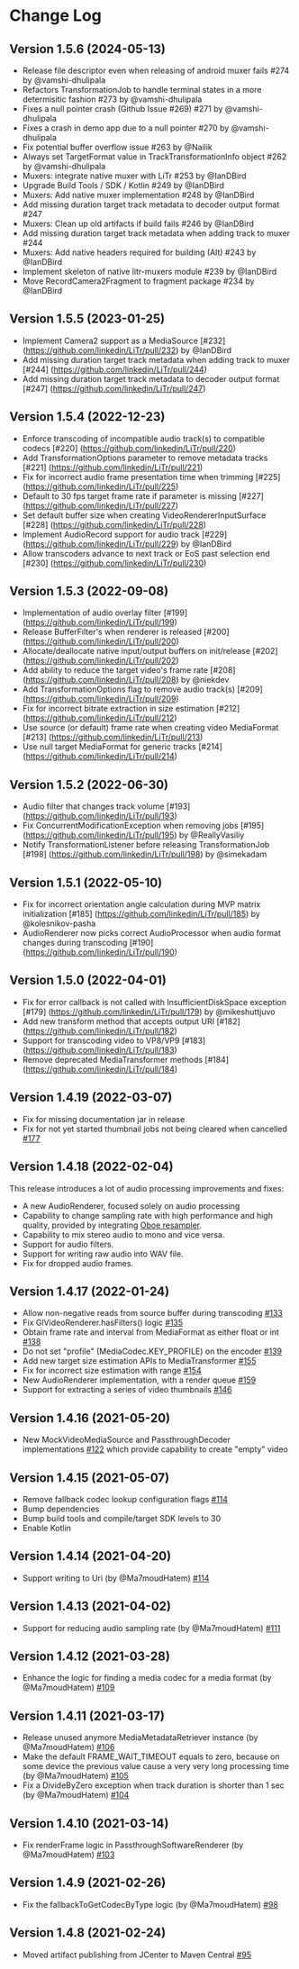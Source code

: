 # Change Log

## Version 1.5.6 (2024-05-13)

- Release file descriptor even when releasing of android muxer fails #274 by @vamshi-dhulipala
- Refactors TransformationJob to handle terminal states in a more determisitic fashion #273 by @vamshi-dhulipala
- Fixes a null pointer crash (Github Issue #269) #271 by @vamshi-dhulipala
- Fixes a crash in demo app due to a null pointer #270 by @vamshi-dhulipala
- Fix potential buffer overflow issue #263 by @Nailik
- Always set TargetFormat value in TrackTransformationInfo object #262 by @vamshi-dhulipala
- Muxers: integrate native muxer with LiTr #253 by @IanDBird
- Upgrade Build Tools / SDK / Kotlin #249 by @IanDBird
- Muxers: Add native muxer implementation #248 by @IanDBird
- Add missing duration target track metadata to decoder output format #247
- Muxers: Clean up old artifacts if build fails #246 by @IanDBird
- Add missing duration target track metadata when adding track to muxer #244
- Muxers: Add native headers required for building (Alt) #243 by @IanDBird
- Implement skeleton of native litr-muxers module #239 by @IanDBird
- Move RecordCamera2Fragment to fragment package #234 by @IanDBird

## Version 1.5.5 (2023-01-25)

- Implement Camera2 support as a MediaSource [#232] (https://github.com/linkedin/LiTr/pull/232) by @IanDBird
- Add missing duration target track metadata when adding track to muxer [#244] (https://github.com/linkedin/LiTr/pull/244)
- Add missing duration target track metadata to decoder output format [#247] (https://github.com/linkedin/LiTr/pull/247)

## Version 1.5.4 (2022-12-23)

- Enforce transcoding of incompatible audio track(s) to compatible codecs [#220] (https://github.com/linkedin/LiTr/pull/220)
- Add TransformationOptions parameter to remove metadata tracks [#221] (https://github.com/linkedin/LiTr/pull/221)
- Fix for incorrect audio frame presentation time when trimming [#225] (https://github.com/linkedin/LiTr/pull/225)
- Default to 30 fps target frame rate if parameter is missing [#227] (https://github.com/linkedin/LiTr/pull/227)
- Set default buffer size when creating VideoRendererInputSurface [#228] (https://github.com/linkedin/LiTr/pull/228)
- Implement AudioRecord support for audio track [#229] (https://github.com/linkedin/LiTr/pull/229) by @IanDBird
- Allow transcoders advance to next track or EoS past selection end [#230] (https://github.com/linkedin/LiTr/pull/230)

## Version 1.5.3 (2022-09-08)

- Implementation of audio overlay filter [#199] (https://github.com/linkedin/LiTr/pull/199)
- Release BufferFilter's when renderer is released [#200] (https://github.com/linkedin/LiTr/pull/200)
- Allocate/deallocate native input/output buffers on init/release [#202] (https://github.com/linkedin/LiTr/pull/202)
- Add ability to reduce the target video's frame rate [#208] (https://github.com/linkedin/LiTr/pull/208) by @niekdev
- Add TransformationOptions flag to remove audio track(s) [#209] (https://github.com/linkedin/LiTr/pull/209)
- Fix for incorrect bitrate extraction in size estimation [#212] (https://github.com/linkedin/LiTr/pull/212)
- Use source (or default) frame rate when creating video MediaFormat [#213] (https://github.com/linkedin/LiTr/pull/213)
- Use null target MediaFormat for generic tracks [#214] (https://github.com/linkedin/LiTr/pull/214)

## Version 1.5.2 (2022-06-30)

- Audio filter that changes track volume [#193] (https://github.com/linkedin/LiTr/pull/193)
- Fix ConcurrentModificationException when removing jobs [#195] (https://github.com/linkedin/LiTr/pull/195) by @ReallyVasiliy
- Notify TransformationListener before releasing TransformationJob [#198] (https://github.com/linkedin/LiTr/pull/198) by @simekadam

## Version 1.5.1 (2022-05-10)

- Fix for incorrect orientation angle calculation during MVP matrix initialization [#185] (https://github.com/linkedin/LiTr/pull/185) by @kolesnikov-pasha
- AudioRenderer now picks correct AudioProcessor when audio format changes during transcoding [#190] (https://github.com/linkedin/LiTr/pull/190)

## Version 1.5.0 (2022-04-01)

- Fix for error callback is not called with InsufficientDiskSpace exception [#179] (https://github.com/linkedin/LiTr/pull/179) by @mikeshuttjuvo
- Add new transform method that accepts output URI [#182] (https://github.com/linkedin/LiTr/pull/182)
- Support for transcoding video to VP8/VP9 [#183] (https://github.com/linkedin/LiTr/pull/183)
- Remove deprecated MediaTransformer methods [#184] (https://github.com/linkedin/LiTr/pull/184)

## Version 1.4.19 (2022-03-07)

- Fix for missing documentation jar in release
- Fix for not yet started thumbnail jobs not being cleared when cancelled [#177](https://github.com/linkedin/LiTr/pull/177)

## Version 1.4.18 (2022-02-04)

This release introduces a lot of audio processing improvements and fixes:

- A new AudioRenderer, focused solely on audio processing
- Capability to change sampling rate with high performance and high quality, provided by integrating [Oboe resampler](https://github.com/google/oboe/tree/master/src/flowgraph/resampler).
- Capability to mix stereo audio to mono and vice versa.
- Support for audio filters.
- Support for writing raw audio into WAV file.
- Fix for dropped audio frames.

## Version 1.4.17 (2022-01-24)

- Allow non-negative reads from source buffer during transcoding [#133](https://github.com/linkedin/LiTr/pull/133)
- Fix GlVideoRenderer.hasFilters() logic [#135](https://github.com/linkedin/LiTr/pull/135)
- Obtain frame rate and interval from MediaFormat as either float or int [#138](https://github.com/linkedin/LiTr/pull/138)
- Do not set "profile" (MediaCodec.KEY_PROFILE) on the encoder [#139](https://github.com/linkedin/LiTr/pull/139)
- Add new target size estimation APIs to MediaTransformer [#155](https://github.com/linkedin/LiTr/pull/155)
- Fix for incorrect size estimation with range [#154](https://github.com/linkedin/LiTr/pull/154)
- New AudioRenderer implementation, with a render queue [#159](https://github.com/linkedin/LiTr/pull/159)
- Support for extracting a series of video thumbnails [#146](https://github.com/linkedin/LiTr/pull/146)

## Version 1.4.16 (2021-05-20)

- New MockVideoMediaSource and PassthroughDecoder implementations [#122](https://github.com/linkedin/LiTr/pull/122) which provide capability to create "empty" video

## Version 1.4.15 (2021-05-07)

- Remove fallback codec lookup configuration flags [#114](https://github.com/linkedin/LiTr/pull/115)
- Bump dependencies
- Bump build tools and compile/target SDK levels to 30
- Enable Kotlin

## Version 1.4.14 (2021-04-20)

- Support writing to Uri (by @Ma7moudHatem) [#114](https://github.com/linkedin/LiTr/pull/114)

## Version 1.4.13 (2021-04-02)

- Support for reducing audio sampling rate (by @Ma7moudHatem) [#111](https://github.com/linkedin/LiTr/pull/111)

## Version 1.4.12 (2021-03-28)

- Enhance the logic for finding a media codec for a media format (by @Ma7moudHatem) [#109](https://github.com/linkedin/LiTr/pull/109)

## Version 1.4.11 (2021-03-17)

- Release unused anymore MediaMetadataRetriever instance (by @Ma7moudHatem) [#106](https://github.com/linkedin/LiTr/pull/106)
- Make the default FRAME_WAIT_TIMEOUT equals to zero, because on some device the previous value cause a very very long processing time (by @Ma7moudHatem) [#105](https://github.com/linkedin/LiTr/pull/105)
- Fix a DivideByZero exception when track duration is shorter than 1 sec (by @Ma7moudHatem) [#104](https://github.com/linkedin/LiTr/pull/104)

## Version 1.4.10 (2021-03-14)

- Fix renderFrame logic in PassthroughSoftwareRenderer (by @Ma7moudHatem) [#103](https://github.com/linkedin/LiTr/pull/103)

## Version 1.4.9 (2021-02-26)

- Fix the fallbackToGetCodecByType logic (by @Ma7moudHatem) [#98](https://github.com/linkedin/LiTr/pull/98)

## Version 1.4.8 (2021-02-24)

- Moved artifact publishing from JCenter to Maven Central [#95](https://github.com/linkedin/LiTr/pull/95)